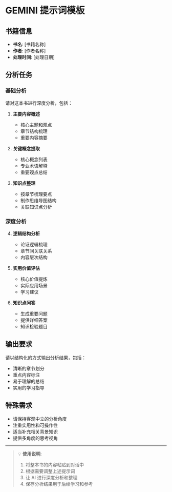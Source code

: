 # GEMINI 提示词模板

## 书籍信息
- **书名**: [书籍名称]
- **作者**: [作者名称]
- **处理时间**: [处理日期]

## 分析任务

### 基础分析
请对这本书进行深度分析，包括：

1. **主要内容概述**
   - 核心主题和观点
   - 章节结构梳理
   - 重要内容摘要

2. **关键概念提取**
   - 核心概念列表
   - 专业术语解释
   - 重要观点总结

3. **知识点整理**
   - 按章节梳理要点
   - 制作思维导图结构
   - 关联知识点分析

### 深度分析
4. **逻辑结构分析**
   - 论证逻辑梳理
   - 章节间关联关系
   - 内容层次结构

5. **实用价值评估**
   - 核心价值提炼
   - 实际应用场景
   - 学习建议

6. **知识点问答**
   - 生成重要问题
   - 提供详细答案
   - 知识检验题目

## 输出要求

请以结构化的方式输出分析结果，包括：
- 清晰的章节划分
- 重点内容标注
- 易于理解的总结
- 实用的学习指导

## 特殊需求
- 请保持客观中立的分析角度
- 注重实用性和可操作性
- 适当补充相关背景知识
- 提供多角度的思考视角

---

> 💡 **使用说明**: 
> 1. 将整本书的内容粘贴到对话中
> 2. 根据需要调整上述提示词
> 3. 让 AI 进行深度分析和整理
> 4. 保存分析结果用于后续学习和参考

